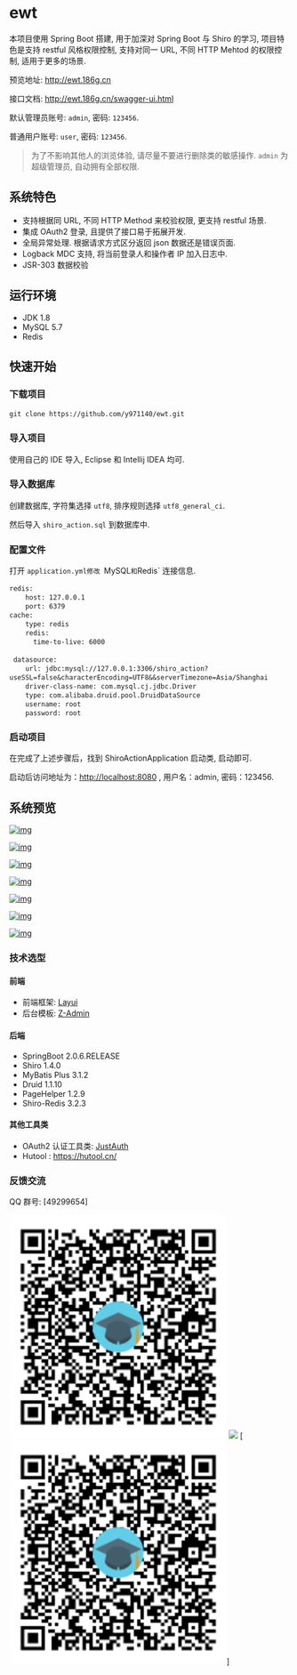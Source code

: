 # ewt

本项目使用 Spring Boot 搭建, 用于加深对 Spring Boot 与 Shiro 的学习, 项目特色是支持 restful 风格权限控制, 支持对同一 URL, 不同 HTTP Mehtod 的权限控制, 适用于更多的场景.

预览地址: http://ewt.186g.cn

接口文档: http://ewt.186g.cn/swagger-ui.html

默认管理员账号: `admin`, 密码: `123456`.

普通用户账号: `user`, 密码: `123456`.

> 为了不影响其他人的浏览体验, 请尽量不要进行删除类的敏感操作. `admin` 为超级管理员, 自动拥有全部权限.

## 系统特色

- 支持根据同 URL, 不同 HTTP Method 来校验权限, 更支持 restful 场景.
- 集成 OAuth2 登录, 且提供了接口易于拓展开发.
- 全局异常处理. 根据请求方式区分返回 json 数据还是错误页面.
- Logback MDC 支持, 将当前登录人和操作者 IP 加入日志中.
- JSR-303 数据校验

## 运行环境

- JDK 1.8
- MySQL 5.7
- Redis

## 快速开始

### 下载项目

```
git clone https://github.com/y971140/ewt.git
```

### 导入项目

使用自己的 IDE 导入, Eclipse 和 Intellij IDEA 均可.

### 导入数据库

创建数据库, 字符集选择 `utf8`, 排序规则选择 `utf8_general_ci`.

然后导入 `shiro_action.sql` 到数据库中.

### 配置文件

打开 `application.yml修改 `MySQL` 和 `Redis` 连接信息.

```
redis:
    host: 127.0.0.1
    port: 6379
cache:
    type: redis
    redis:
      time-to-live: 6000

 datasource:
    url: jdbc:mysql://127.0.0.1:3306/shiro_action?useSSL=false&characterEncoding=UTF8&&serverTimezone=Asia/Shanghai
    driver-class-name: com.mysql.cj.jdbc.Driver
    type: com.alibaba.druid.pool.DruidDataSource
    username: root
    password: root
```

### 启动项目

在完成了上述步骤后，找到 ShiroActionApplication 启动类, 启动即可.

启动后访问地址为：[http://localhost:8080](http://localhost:8080/) , 用户名：admin, 密码：123456.

## 系统预览

[![img](https://camo.githubusercontent.com/c780f4d6bd3bb539cb327808568e93c356602fce/68747470733a2f2f63646e2e6a756e362e6e65742f3230313930353239323330335f3231312e706e67)](https://camo.githubusercontent.com/c780f4d6bd3bb539cb327808568e93c356602fce/68747470733a2f2f63646e2e6a756e362e6e65742f3230313930353239323330335f3231312e706e67)

[![img](https://camo.githubusercontent.com/7f9a54417637da52f00db6e2cd7c94158de0eb67/68747470733a2f2f63646e2e6a756e362e6e65742f3230313930363330323135395f3332362e706e67)](https://camo.githubusercontent.com/7f9a54417637da52f00db6e2cd7c94158de0eb67/68747470733a2f2f63646e2e6a756e362e6e65742f3230313930363330323135395f3332362e706e67)

[![img](https://camo.githubusercontent.com/07022197b147df1a6913ec87020156657547bb5d/68747470733a2f2f63646e2e6a756e362e6e65742f323031392f30362f33302f356431386330613835623338612e706e67)](https://camo.githubusercontent.com/07022197b147df1a6913ec87020156657547bb5d/68747470733a2f2f63646e2e6a756e362e6e65742f323031392f30362f33302f356431386330613835623338612e706e67)

[![img](https://camo.githubusercontent.com/1b18d943cdf333fd04b9114d9c546f3049743312/68747470733a2f2f63646e2e6a756e362e6e65742f323031392f30362f33302f356431386330613834393238352e706e67)](https://camo.githubusercontent.com/1b18d943cdf333fd04b9114d9c546f3049743312/68747470733a2f2f63646e2e6a756e362e6e65742f323031392f30362f33302f356431386330613834393238352e706e67)

[![img](https://camo.githubusercontent.com/0feade10a7bf3855dce3537999552e58df36c809/68747470733a2f2f63646e2e6a756e362e6e65742f323031392f30362f33302f356431386331653039643331342e706e67)](https://camo.githubusercontent.com/0feade10a7bf3855dce3537999552e58df36c809/68747470733a2f2f63646e2e6a756e362e6e65742f323031392f30362f33302f356431386331653039643331342e706e67)

[![img](https://camo.githubusercontent.com/f62adc402032981059de9d49cdd20d03b46f28c8/68747470733a2f2f63646e2e6a756e362e6e65742f323031392f30362f33302f356431386331616432373538302e706e67)](https://camo.githubusercontent.com/f62adc402032981059de9d49cdd20d03b46f28c8/68747470733a2f2f63646e2e6a756e362e6e65742f323031392f30362f33302f356431386331616432373538302e706e67)

[![img](https://camo.githubusercontent.com/f4c698b4bea0036fce302ff89e7a10a7000f3e16/68747470733a2f2f63646e2e6a756e362e6e65742f323031392f30362f33302f356431386331616432396430352e706e67)](https://camo.githubusercontent.com/f4c698b4bea0036fce302ff89e7a10a7000f3e16/68747470733a2f2f63646e2e6a756e362e6e65742f323031392f30362f33302f356431386331616432396430352e706e67)

### 技术选型

#### 前端

- 前端框架: [Layui](https://www.layui.com/)
- 后台模板: [Z-Admin](https://github.com/y971140/ewt/)

#### 后端

- SpringBoot 2.0.6.RELEASE
- Shiro 1.4.0
- MyBatis Plus  3.1.2
- Druid 1.1.10
- PageHelper 1.2.9
- Shiro-Redis 3.2.3

#### 其他工具类

- OAuth2 认证工具类: [JustAuth](https://gitee.com/yadong.zhang/JustAuth)
- Hutool : https://hutool.cn/

### 反馈交流

QQ 群号: [49299654]

![](https://github.com/y971140/ewt/blob/master/src/main/resources/static/images/20200515171749.png)
![](<img src="https://github.com/y971140/ewt/blob/master/src/main/resources/static/images/20200515171749.png" alt="QQ群：49299654" style="zoom: 33%;" />)
[![img](https://raw.githubusercontent.com/y971140/ewt/master/src/main/resources/static/images/20200515171749.png)]
